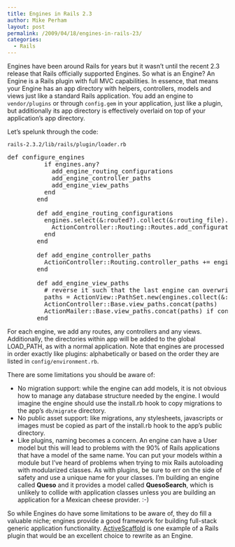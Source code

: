 ```yaml
---
title: Engines in Rails 2.3
author: Mike Perham
layout: post
permalink: /2009/04/18/engines-in-rails-23/
categories:
  - Rails
---
```

Engines have been around Rails for years but it wasn&#8217;t until the recent 2.3 release that Rails officially supported Engines. So what is an Engine? An Engine is a Rails plugin with full MVC capabilities. In essence, that means your Engine has an app directory with helpers, controllers, models and views just like a standard Rails application. You add an engine to `vendor/plugins` or through `config.gem` in your application, just like a plugin, but additionally its app directory is effectively overlaid on top of your application&#8217;s app directory.

Let&#8217;s spelunk through the code:

`rails-2.3.2/lib/rails/plugin/loader.rb`

<pre lang="ruby">def configure_engines
          if engines.any?
            add_engine_routing_configurations
            add_engine_controller_paths
            add_engine_view_paths
          end
        end

        def add_engine_routing_configurations
          engines.select(&#038;:routed?).collect(&#038;:routing_file).each do |routing_file|
            ActionController::Routing::Routes.add_configuration_file(routing_file)
          end
        end

        def add_engine_controller_paths
          ActionController::Routing.controller_paths += engines.collect(&#038;:controller_path)
        end

        def add_engine_view_paths
          # reverse it such that the last engine can overwrite view paths from the first, like with routes
          paths = ActionView::PathSet.new(engines.collect(&#038;:view_path).reverse)
          ActionController::Base.view_paths.concat(paths)
          ActionMailer::Base.view_paths.concat(paths) if configuration.frameworks.include?(:action_mailer)
        end
</pre>

For each engine, we add any routes, any controllers and any views. Additionally, the directories within app will be added to the global LOAD_PATH, as with a normal application. Note that engines are processed in order exactly like plugins: alphabetically or based on the order they are listed in `config/environment.rb`.

There are some limitations you should be aware of:

*   No migration support: while the engine can add models, it is not obvious how to manage any database structure needed by the engine. I would imagine the engine should use the install.rb hook to copy migrations to the app&#8217;s `db/migrate` directory.
*   No public asset support: like migrations, any stylesheets, javascripts or images must be copied as part of the install.rb hook to the app&#8217;s public directory.
*   Like plugins, naming becomes a concern. An engine can have a User model but this will lead to problems with the 90% of Rails applications that have a model of the same name. You can put your models within a module but I&#8217;ve heard of problems when trying to mix Rails autoloading with modularized classes. As with plugins, be sure to err on the side of safety and use a unique name for your classes. I&#8217;m building an engine called **Queso** and it provides a model called **QuesoSearch**, which is unlikely to collide with application classes unless you are building an application for a Mexican cheese provider. :-)

So while Engines do have some limitations to be aware of, they do fill a valuable niche; engines provide a good framework for building full-stack generic application functionality. [ActiveScaffold][1] is one example of a Rails plugin that would be an excellent choice to rewrite as an Engine.

 [1]: http://activescaffold.com